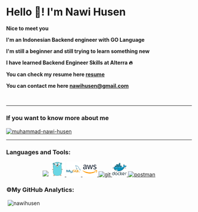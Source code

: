 <h1>Hello 👋! I'm Nawi Husen</h1>
<p>

**Nice to meet you**

**I'm an Indonesian Backend engineer with GO Language**

**I'm still a beginner and still trying to learn something new**

**I have learned Backend Engineer Skills at Alterra :fire:**

**You can check my resume here [resume](https://docs.google.com/document/d/1ZSgdk_n1KxwmnJOg7A2tTPM8Z2TQjXr6wTWMYEF5YMY/edit)**

**You can contact me here nawihusen@gmail.com**
</p>
<br>
<hr/>

<h3 align="left">If you want to know more about me
</h3>
<p>
<p align="left">
<a href="https://www.linkedin.com/in/muhammad-nawi-husen-7b0a80244/" target="blank"><img align="center" src="https://raw.githubusercontent.com/rahuldkjain/github-profile-readme-generator/master/src/images/icons/Social/linked-in-alt.svg" alt="muhammad-nawi-husen" height="30" width="40" /></a>

<br>
<hr/>

<h3 align="left"> Languages and Tools:</h3>
<div align="center"> 
<p>
<img src="https://img.shields.io/badge/Text%20Editor-Visual%20Studio%20Code-blue?&logo=visual%20studio%20code&logoColor=blue" /> 
<a href="https://golang.org" target="_blank" rel="noreferrer"> <img src="https://raw.githubusercontent.com/devicons/devicon/master/icons/go/go-original.svg" alt="go" width="40" height="40"/> </a>
<a href="https://www.mysql.com/" target="_blank" rel="noreferrer"> <img src="https://raw.githubusercontent.com/devicons/devicon/master/icons/mysql/mysql-original-wordmark.svg" alt="mysql" width="40" height="40"/> </a> 
<a href="https://aws.amazon.com" target="_blank" rel="noreferrer"> <img src="https://raw.githubusercontent.com/devicons/devicon/master/icons/amazonwebservices/amazonwebservices-original-wordmark.svg" alt="aws" width="40" height="40"/> </a> 
<a href="https://git-scm.com/" target="_blank" rel="noreferrer"> <img src="https://www.vectorlogo.zone/logos/git-scm/git-scm-icon.svg" alt="git" width="40" height="40"/> </a> 
<a href="https://www.docker.com/" target="_blank" rel="noreferrer"> <img src="https://raw.githubusercontent.com/devicons/devicon/master/icons/docker/docker-original-wordmark.svg" alt="docker" width="40" height="40"/> </a>
<a href="https://postman.com" target="_blank" rel="noreferrer"> <img src="https://www.vectorlogo.zone/logos/getpostman/getpostman-icon.svg" alt="postman" width="40" height="40"/> </a> 
</p>
</div>

**<h3 align="left">:gear:My GitHub Analytics:</h3>**

<p>&nbsp;<img align="center" src="https://github-readme-stats.vercel.app/api?username=nawihusen&show_icons=true&locale=en&bg_color=0d1117&text_color=ffffff&repo=convoychat"
    alt="nawihusen" /></p>